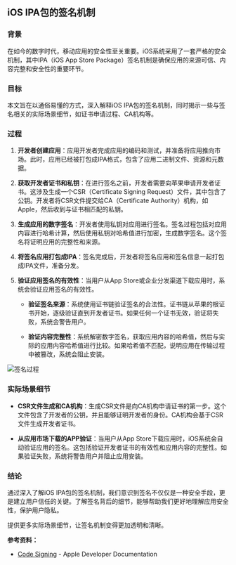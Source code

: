 ## iOS IPA包的签名机制

### 背景

在如今的数字时代，移动应用的安全性至关重要。iOS系统采用了一套严格的安全机制，其中IPA（iOS App Store Package）签名机制是确保应用的来源可信、内容完整和安全性的重要环节。

### 目标

本文旨在以通俗易懂的方式，深入解释iOS IPA包的签名机制，同时揭示一些与签名相关的实际场景细节，如证书申请过程、CA机构等。

### 过程

1. **开发者创建应用**：应用开发者完成应用的编码和测试，并准备将应用推向市场。此时，应用已经被打包成IPA格式，包含了应用二进制文件、资源和元数据。

2. **获取开发者证书和私钥**：在进行签名之前，开发者需要向苹果申请开发者证书。这涉及生成一个CSR（Certificate Signing Request）文件，其中包含了公钥。开发者将CSR文件提交给CA（Certificate Authority）机构，如Apple，然后收到与证书相匹配的私钥。

3. **生成应用的数字签名**：开发者使用私钥对应用进行签名。签名过程包括对应用内容进行哈希计算，然后使用私钥对哈希值进行加密，生成数字签名。这个签名将证明应用的完整性和来源。

4. **将签名应用打包成IPA**：签名完成后，开发者将签名应用和签名信息一起打包成IPA文件，准备分发。

5. **验证应用签名的有效性**：当用户从App Store或企业分发渠道下载应用时，系统会验证应用签名的有效性。

   - **验证签名来源**：系统使用证书链验证签名的合法性。证书链从苹果的根证书开始，逐级验证直到开发者证书。如果任何一个证书无效，验证将失败，系统会警告用户。
   
   - **验证内容完整性**：系统解密数字签名，获取应用内容的哈希值，然后与实际的应用内容哈希值进行比较。如果哈希值不匹配，说明应用在传输过程中被篡改，系统会阻止安装。

 ![签名过程](https://miro.medium.com/v2/resize:fit:1400/format:webp/1*72A4SphcWvwX71cq0Hw0iQ.png)

### 实际场景细节

- **CSR文件生成和CA机构**：生成CSR文件是向CA机构申请证书的第一步。这个文件包含了开发者的公钥，并且能够证明开发者的身份。CA机构会基于CSR文件生成开发者证书。

- **从应用市场下载的APP验证**：当用户从App Store下载应用时，iOS系统会自动验证应用的签名。这包括验证开发者证书的有效性和应用内容的完整性。如果验证失败，系统将警告用户并阻止应用安装。

### 结论

通过深入了解iOS IPA包的签名机制，我们意识到签名不仅仅是一种安全手段，更是建立用户信任的关键。了解签名背后的细节，能够帮助我们更好地理解应用安全性，保护用户隐私。

提供更多实际场景细节，让签名机制变得更加透明和清晰。


**参考资料：**
- [Code Signing](https://developer.apple.com/library/archive/documentation/Security/Conceptual/CodeSigningGuide/Introduction/Introduction.html) - Apple Developer Documentation